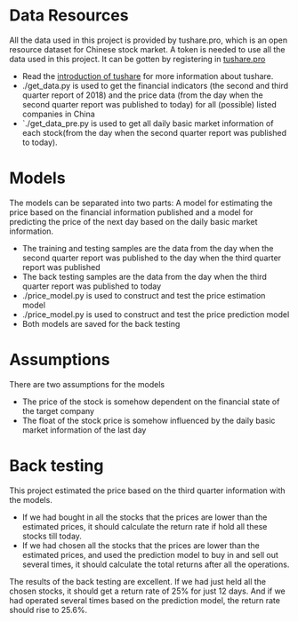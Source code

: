 
# Data Resources

All the data used in this project is provided by tushare.pro, which is an open resource dataset for Chinese stock market.
 A token is needed to use all the data used in this project. It can be gotten by registering in [tushare.pro](https://tushare.pro/) 

* Read the [introduction of tushare](https://tushare.pro/document/1) for more information about tushare.
* ./get_data.py is used to get the financial indicators (the second and third quarter report of 2018) and the price data (from the day when the second quarter report was published to today) for all (possible) listed companies in China  
* `./get_data_pre.py is used to get all daily basic market information of each stock(from the day when the second quarter report was published to today).

# Models 
The models can be separated into two parts: A model for estimating the price based on the financial information published and a model for predicting the price of the next day based on the daily basic market information.

* The training and testing samples are the data from the day when the second quarter report was published to the day when the third quarter report was published
* The back testing samples are the data from the day when the third quarter report was published to today
* ./price_model.py is used to construct and test the price estimation model 
* ./price_model.py is used to construct and test the price prediction model 
* Both models are saved for the back testing 

# Assumptions 
There are two assumptions for the models 

* The price of the stock is somehow dependent on the financial state of the target company
* The float of the stock price is somehow influenced by the daily basic market information of the last day

# Back testing
This project estimated the price based on the third quarter information with the models. 

* If we had bought in all the stocks that the prices are lower than the estimated prices, it should calculate the return rate if hold all these stocks till today.
* If we had chosen all the stocks that the prices are lower than the estimated prices, and used the prediction model to buy in and sell out several times, it should calculate the total returns after all the operations.

The results of the back testing are excellent. If we had just held all the chosen stocks, it should get a return rate of 25% for just 12 days.
And if we had operated several times based on the prediction model, the return rate should rise to 25.6%.  

